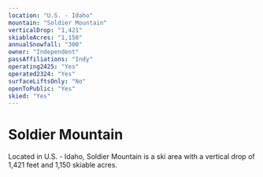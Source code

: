 ```yaml
---
location: "U.S. - Idaho"
mountain: "Soldier Mountain"
verticalDrop: "1,421"
skiableAcres: "1,150"
annualSnowfall: "300"
owner: "Independent"
passAffiliations: "Indy"
operating2425: "Yes"
operated2324: "Yes"
surfaceLiftsOnly: "No"
openToPublic: "Yes"
skied: "Yes"
---
```


# Soldier Mountain

Located in U.S. - Idaho, Soldier Mountain is a ski area with a vertical drop of 1,421 feet and 1,150 skiable acres.